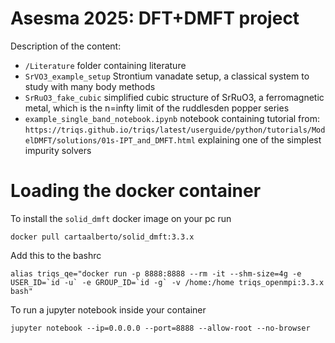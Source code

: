 # Asesma 2025: DFT+DMFT project

Description of the content:

- `/Literature` folder containing literature 
- `SrVO3_example_setup` Strontium vanadate setup, a classical system to study with many body methods
- `SrRuO3_fake_cubic` simplified cubic structure of SrRuO3, a ferromagnetic metal, which is the n=infty limit of the ruddlesden popper series
- `example_single_band_notebook.ipynb` notebook containing tutorial from: `https://triqs.github.io/triqs/latest/userguide/python/tutorials/ModelDMFT/solutions/01s-IPT_and_DMFT.html` explaining one of the simplest impurity solvers

# Loading the docker container

To install the `solid_dmft` docker image on your pc run
```
docker pull cartaalberto/solid_dmft:3.3.x
```

Add this to the bashrc
```
alias triqs_qe="docker run -p 8888:8888 --rm -it --shm-size=4g -e USER_ID=`id -u` -e GROUP_ID=`id -g` -v /home:/home triqs_openmpi:3.3.x bash"
```

To run a jupyter notebook inside your container
```
jupyter notebook --ip=0.0.0.0 --port=8888 --allow-root --no-browser
```


